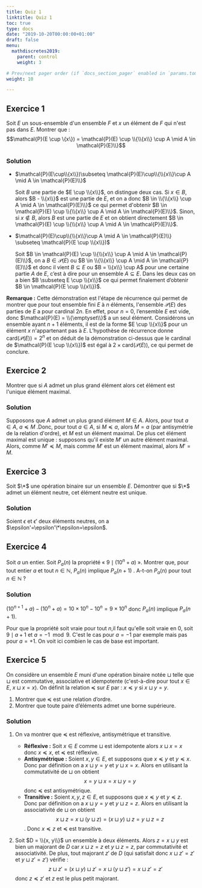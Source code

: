 ```yaml
---
title: Quiz 1
linktitle: Quiz 1
toc: true
type: docs
date: "2019-10-20T00:00:00+01:00"
draft: false
menu:
  mathdiscretes2019:
    parent: control
    weight: 3

# Prev/next pager order (if `docs_section_pager` enabled in `params.toml`)
weight: 10

---
```


## Exercice 1

Soit $E$ un sous-ensemble d'un ensemble $F$ et $x$ un élément de $F$ qui n'est pas dans $E$. Montrer que : $$\mathcal{P}(E \cup \{x\}) = \mathcal{P}(E) \cup \\{\\{x\\} \cup A \mid A \in \mathcal{P}(E)\\}$$

### Solution

*   $\mathcal{P}(E\cup\\{x\\})\subseteq \mathcal{P}(E)\cup\\{\\{x\\}\cup A \mid A \in \mathcal{P}(E)\\}$
  
    Soit $B$ une partie de $E \cup \\{x\\}$, on distingue deux cas. Si $x \in B$, alors $B - \\{x\\}$ est une partie de $E$, et on a donc $B \in \\{\\{x\\} \cup A \mid A \in \mathcal{P}(E)\\}$ ce qui permet d'obtenir $B \in \mathcal{P}(E) \cup \\{\\{x\\} \cup A \mid A \in \mathcal{P}(E)\\}$. Sinon, si $x \notin B$, alors $B$ est une partie de $E$ et on obtient directement $B \in \mathcal{P}(E) \cup \\{\\{x\\} \cup A \mid A \in \mathcal{P}(E)\\}$.

*   $\mathcal{P}(E)\cup\\{\\{x\\}\cup A \mid A \in \mathcal{P}(E)\\} \subseteq \mathcal{P}(E \cup \\{x\\})$

    Soit $B \in \mathcal{P}(E) \cup \\{\\{x\\} \cup A \mid A \in \mathcal{P}(E)\\}$, on a $B \in \mathcal{P}(E)$ ou $B \in \\{\\{x\\} \cup A \mid A \in \mathcal{P}(E)\\}$ et donc il vient $B \subseteq E$ ou $B = \\{x\\} \cup A$ pour une certaine partie $A$ de $E$, c’est à dire pour un ensemble $A \subseteq E$. Dans les deux cas on a bien $B \subseteq E \cup \\{x\\}$ ce qui permet finalement d’obtenir $B \in \mathcal{P}(E \cup \\{x\\})$.

**Remarque :** Cette démonstration est l'étape de récurrence qui permet de montrer que pour tout ensemble fini $E$ à $n$ éléments, l'ensemble $\mathcal{P}(E)$ des parties de $E$ a pour cardinal $2n$. En effet, pour $n = 0$, l’ensemble $E$ est vide, donc $\mathcal{P}(E) = \\{\emptyset\\}$ a un seul élément. Considérons un ensemble ayant $n + 1$ éléments, il est de la forme $E \cup \\{x\\}$ pour un élément $x$ n'appartenant pas à $E$. L’hypothèse de récurrence donne $\text{card}(\mathcal{P}(E)) = 2^n$ et on déduit de la démonstration ci-dessus que le cardinal de $\mathcal{P}(E \cup \\{x\\})$ est égal à $2 \times \text{card}(\mathcal{P}(E))$, ce qui permet de conclure.

## Exercice 2

Montrer que si $A$ admet un plus grand élément alors cet élément est l'unique  élément maximal.

### Solution

Supposons que $A$ admet un plus grand  élément $M \in A$. Alors, pour tout $a \in A$, $a \preceq M$ .Donc, pour tout $a\in A$, si $M \preceq a$, alors $M = a$ (par antisymétrie de la relation d'ordre), et $M$ est un  élément maximal. De plus cet élément maximal est unique : supposons qu'il existe $M'$ un autre élément maximal. Alors, comme $M' \preceq M$, mais comme $M'$ est un élément maximal, alors $M' = M$.

## Exercice 3

Soit $\*$ une opération binaire sur un ensemble $E$. Démontrer que si $\*$ admet un élément neutre, cet élément neutre est unique.

### Solution

Soient $\epsilon$ et $\epsilon'$ deux éléments neutres, on a $\epsilon'=\epsilon'\*\epsilon=\epsilon$.

## Exercice 4

Soit $a$ un entier. Soit $P_a(n)$ la propriété « $9 \mid (10^n +a)$ ». Montrer que, pour tout entier $a$ et tout $n \in \mathbb{N}$, $P_a(n)$ implique $P_a(n+1)$ . A-t-on $P_a(n)$ pour tout $n \in \mathbb{N}$ ?

### Solution

$(10^{n+1} + a) − (10^n + a) = 10\times 10^n − 10^n = 9 \times 10^n$ donc $P_a(n)$ implique $P_a(n + 1)$. 

Pour que la propriété soit vraie pour tout $n$,il faut qu'elle soit vraie en $0$, soit $9\mid a+1$ et $a=−1 \mod 9$. C'est le cas pour $a = −1$ par exemple mais pas pour $a = +1$. On voit ici combien le cas de base est important.

## Exercice 5

On considère un ensemble $E$ muni d'une opération binaire notée $\sqcup$ telle que $\sqcup$ est commutative, associative et idempotente (c'est-à-dire pour tout $x \in E$, $x \sqcup x = x$). On définit la relation $\preceq$ sur $E$ par : $x \preceq y$ si $x \sqcup  y = y$.

1. Montrer que $\preceq$ est une relation d’ordre.
2. Montrer que toute paire d’éléments admet une borne supérieure.

### Solution

1.  On va montrer que $\preceq$ est réflexive, antisymétrique et transitive.
    * **Réflexive :** Soit $x \in E$ comme $\sqcup$ est idempotente alors $x \sqcup x = x$ donc $x \preceq x$, et $\preceq$ est réflexive.
    * **Antisymétrique :** Soient $x,y \in E$, et supposons que $x \preceq y$ et $y \preceq x$. Donc par définition on a $x \sqcup  y = y$ et $y \sqcup  x = x$. Alors en utilisant la commutativité de $\sqcup$ on obtient $$x = y \sqcup  x = x \sqcup y = y$$ donc $\preceq$ est antisymétrique.
    * **Transitive :** Soient $x,y,z \in E$, et supposons que $x \preceq y$ et $y \preceq z$. Donc par définition on a $x \sqcup  y = y$ et $y \sqcup  z = z$. Alors en utilisant la associativité de $\sqcup$ on obtient $$x \sqcup z = x\sqcup (y \sqcup z) = (x \sqcup y) \sqcup z = y \sqcup z = z$$. Donc $x \preceq z$ et $\preceq$ est transitive.

2.  Soit $D = \\{x, y\\}$ un ensemble à deux éléments. Alors $z = x \sqcup y$ est bien un majorant de $D$ car $x \sqcup z = z$ et $y \sqcup z = z$, par commutativité et associativité. De plus, tout majorant $z'$ de $D$ (qui satisfait donc $x \sqcup z' = z'$ et $y \sqcup z' = z'$) vérifie : $$z\sqcup z' =(x\sqcup y) \sqcup z' = x \sqcup (y\sqcup z') = x \sqcup z' = z'$$ donc $z \preceq z'$ et $z$ est le plus petit majorant.